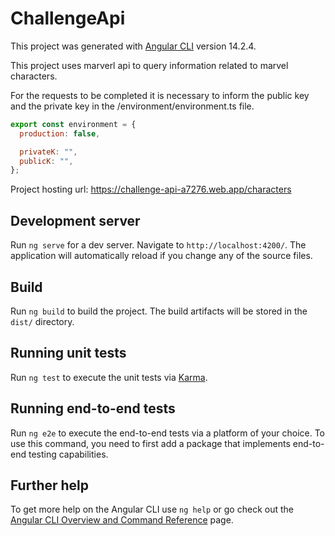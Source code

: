# ChallengeApi

This project was generated with [Angular CLI](https://github.com/angular/angular-cli) version 14.2.4.

This project uses marverl api to query information related to marvel characters.

For the requests to be completed it is necessary to inform the public key and the private key in the /environment/environment.ts file.

```javascript
export const environment = {
  production: false,

  privateK: "",
  publicK: "",
};
```

Project hosting url: https://challenge-api-a7276.web.app/characters

## Development server

Run `ng serve` for a dev server. Navigate to `http://localhost:4200/`. The application will automatically reload if you change any of the source files.

## Build

Run `ng build` to build the project. The build artifacts will be stored in the `dist/` directory.

## Running unit tests

Run `ng test` to execute the unit tests via [Karma](https://karma-runner.github.io).

## Running end-to-end tests

Run `ng e2e` to execute the end-to-end tests via a platform of your choice. To use this command, you need to first add a package that implements end-to-end testing capabilities.

## Further help

To get more help on the Angular CLI use `ng help` or go check out the [Angular CLI Overview and Command Reference](https://angular.io/cli) page.
